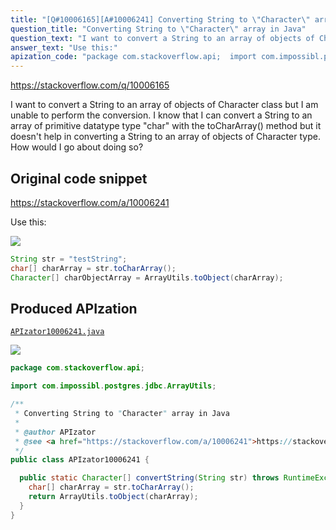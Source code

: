 ```yaml
---
title: "[Q#10006165][A#10006241] Converting String to \"Character\" array in Java"
question_title: "Converting String to \"Character\" array in Java"
question_text: "I want to convert a String to an array of objects of Character class but I am unable to perform the conversion. I know that I can convert a String to an array of primitive datatype type \"char\" with the toCharArray() method but it doesn't help in converting a String to an array of objects of Character type. How would I go about doing so?"
answer_text: "Use this:"
apization_code: "package com.stackoverflow.api;  import com.impossibl.postgres.jdbc.ArrayUtils;  /**  * Converting String to \"Character\" array in Java  *  * @author APIzator  * @see <a href=\"https://stackoverflow.com/a/10006241\">https://stackoverflow.com/a/10006241</a>  */ public class APIzator10006241 {    public static Character[] convertString(String str) throws RuntimeException {     char[] charArray = str.toCharArray();     return ArrayUtils.toObject(charArray);   } }"
---
```


https://stackoverflow.com/q/10006165

I want to convert a String to an array of objects of Character class but I am unable to perform the conversion. I know that I can convert a String to an array of primitive datatype type &quot;char&quot; with the toCharArray() method but it doesn&#x27;t help in converting a String to an array of objects of Character type.
How would I go about doing so?



## Original code snippet

https://stackoverflow.com/a/10006241

Use this:

<div class="code-logo"><img src="/stackoverflow.png" /></div>

```java
String str = "testString";
char[] charArray = str.toCharArray();
Character[] charObjectArray = ArrayUtils.toObject(charArray);
```

## Produced APIzation

[`APIzator10006241.java`](https://github.com/pasqualesalza/apization-temp-data/raw/master/search/APIzator10006241.java)

<div class="code-logo"><img src="/apizator.png" /></div>

```java
package com.stackoverflow.api;

import com.impossibl.postgres.jdbc.ArrayUtils;

/**
 * Converting String to "Character" array in Java
 *
 * @author APIzator
 * @see <a href="https://stackoverflow.com/a/10006241">https://stackoverflow.com/a/10006241</a>
 */
public class APIzator10006241 {

  public static Character[] convertString(String str) throws RuntimeException {
    char[] charArray = str.toCharArray();
    return ArrayUtils.toObject(charArray);
  }
}

```